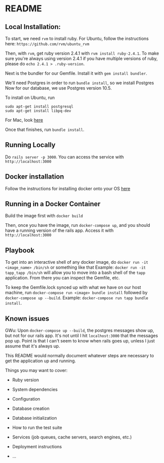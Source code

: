 # README

## Local Installation:
To start, we need `rvm` to install ruby. For Ubuntu, follow the instructions here: `https://github.com/rvm/ubuntu_rvm`

Then, with `rvm`, get ruby version 2.4.1 with `rvm install ruby-2.4.1`. To make sure you're always using version 2.4.1 if you have multiple versions of ruby, please do `echo 2.4.1 > .ruby-version`.

Next is the bundler for our Gemfile. Install it with `gem install bundler`.

We'll need Postgres in order to run `bundle install`, so we install Postgres
Now for our database, we use Postgres version 10.5.

To install on Ubuntu, run
```
sudo apt-get install postgresql
sudo apt-get install libpq-dev
```

For Mac, look [here](https://wikimatze.de/installing-postgresql-gem-under-ubuntu-and-mac/)

Once that finishes, run `bundle install`.

## Running Locally
Do `rails server -p 3000`. You can access the service with `http://localhost:3000`

## Docker installation
Follow the instructions for installing docker onto your OS [here](https://docs.docker.com/install/#supported-platforms)

## Running in a Docker Container
Build the image first with `docker build`

Then, once you have the image, run `docker-compose up`, and you should have a running version of the rails app.
Access it with `http://localhost:3000`

## Playbook
To get into an interactive shell of any docker image, do `docker run -it <image_name> /bin/sh` or something like that
  Example: `docker run -it tapp_tapp /bin/sh` will allow you to move into a bash shell of the `tapp` application. From there you can inspect the Gemfile, etc.

To keep the Gemfile.lock synced up with what we have on our host machine, run `docker-compose run <image> bundle install` followed by `docker-compose up --build`.
  Example: `docker-compose run tapp bundle install`.

## Known issues
GWu: Upon `docker-compose up --build`, the postgres messages show up, but not for our rails app. It's not until I hit `localhost:3000` that the messages pop up. Point is that I can't seem to know when rails goes up, unless I just assume that it's always up.

This README would normally document whatever steps are necessary to get the
application up and running.

Things you may want to cover:

* Ruby version

* System dependencies

* Configuration

* Database creation

* Database initialization

* How to run the test suite

* Services (job queues, cache servers, search engines, etc.)

* Deployment instructions

* ...
